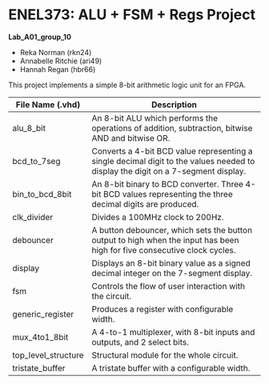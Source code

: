 # ENEL373: ALU + FSM + Regs Project

**Lab_A01_group_10**

* Reka Norman (rkn24)
* Annabelle Ritchie (ari49)
* Hannah Regan (hbr66)

This project implements a simple 8-bit arithmetic logic unit for an FPGA.

| File Name (.vhd)    | Description                                                                                                                      |
|---------------------|----------------------------------------------------------------------------------------------------------------------------------|
| alu_8_bit           | An 8-bit ALU which performs the operations of addition, subtraction, bitwise AND and bitwise OR.                                 |
| bcd_to_7seg         | Converts a 4-bit BCD value representing a single decimal digit to the values needed to display the digit on a 7-segment display. |
| bin_to_bcd_8bit     | An 8-bit binary to BCD converter. Three 4-bit BCD values representing the three decimal digits are produced.                     |
| clk_divider         | Divides a 100MHz clock to 200Hz.                                                                                                 |
| debouncer           | A button debouncer, which sets the button output to high when the input has been high for five consecutive clock cycles.         |
| display             | Displays an 8-bit binary value as a signed decimal integer on the 7-segment display.                                             |
| fsm                 | Controls the flow of user interaction with the circuit.                                                                          |
| generic_register    | Produces a register with configurable width.                                                                                     |
| mux_4to1_8bit       | A 4-to-1 multiplexer, with 8-bit inputs and outputs, and 2 select bits.                                                          |
| top_level_structure | Structural module for the whole circuit.                                                                                         |
| tristate_buffer     | A tristate buffer with a configurable width.                                                                                     |